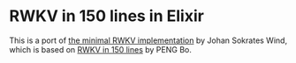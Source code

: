 # RWKV in 150 lines in Elixir

This is a port of [the minimal RWKV implementation](https://johanwind.github.io/2023/03/23/rwkv_details.html) by Johan Sokrates Wind, which is based on [RWKV in 150 lines](https://github.com/BlinkDL/ChatRWKV/blob/main/RWKV_in_150_lines.py) by PENG Bo.
